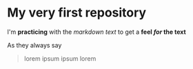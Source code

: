 # My very first repository

I'm **practicing** with the *markdown text* to get a **feel *for* the text**

As they always say
>lorem ipsum
>ipsum lorem